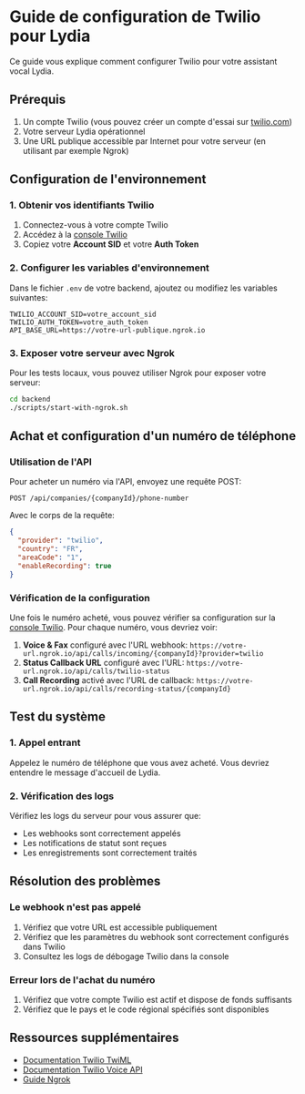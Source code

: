 # Guide de configuration de Twilio pour Lydia

Ce guide vous explique comment configurer Twilio pour votre assistant vocal Lydia.

## Prérequis

1. Un compte Twilio (vous pouvez créer un compte d'essai sur [twilio.com](https://www.twilio.com))
2. Votre serveur Lydia opérationnel
3. Une URL publique accessible par Internet pour votre serveur (en utilisant par exemple Ngrok)

## Configuration de l'environnement

### 1. Obtenir vos identifiants Twilio

1. Connectez-vous à votre compte Twilio
2. Accédez à la [console Twilio](https://www.twilio.com/console)
3. Copiez votre **Account SID** et votre **Auth Token**

### 2. Configurer les variables d'environnement

Dans le fichier `.env` de votre backend, ajoutez ou modifiez les variables suivantes:

```
TWILIO_ACCOUNT_SID=votre_account_sid
TWILIO_AUTH_TOKEN=votre_auth_token
API_BASE_URL=https://votre-url-publique.ngrok.io
```

### 3. Exposer votre serveur avec Ngrok

Pour les tests locaux, vous pouvez utiliser Ngrok pour exposer votre serveur:

```bash
cd backend
./scripts/start-with-ngrok.sh
```

## Achat et configuration d'un numéro de téléphone

### Utilisation de l'API

Pour acheter un numéro via l'API, envoyez une requête POST:

```
POST /api/companies/{companyId}/phone-number
```

Avec le corps de la requête:

```json
{
  "provider": "twilio",
  "country": "FR",
  "areaCode": "1",
  "enableRecording": true
}
```

### Vérification de la configuration

Une fois le numéro acheté, vous pouvez vérifier sa configuration sur la [console Twilio](https://www.twilio.com/console/phone-numbers/incoming). Pour chaque numéro, vous devriez voir:

1. **Voice & Fax** configuré avec l'URL webhook: `https://votre-url.ngrok.io/api/calls/incoming/{companyId}?provider=twilio`
2. **Status Callback URL** configuré avec l'URL: `https://votre-url.ngrok.io/api/calls/twilio-status`
3. **Call Recording** activé avec l'URL de callback: `https://votre-url.ngrok.io/api/calls/recording-status/{companyId}`

## Test du système

### 1. Appel entrant

Appelez le numéro de téléphone que vous avez acheté. Vous devriez entendre le message d'accueil de Lydia.

### 2. Vérification des logs

Vérifiez les logs du serveur pour vous assurer que:
- Les webhooks sont correctement appelés
- Les notifications de statut sont reçues
- Les enregistrements sont correctement traités

## Résolution des problèmes

### Le webhook n'est pas appelé

1. Vérifiez que votre URL est accessible publiquement
2. Vérifiez que les paramètres du webhook sont correctement configurés dans Twilio
3. Consultez les logs de débogage Twilio dans la console

### Erreur lors de l'achat du numéro

1. Vérifiez que votre compte Twilio est actif et dispose de fonds suffisants
2. Vérifiez que le pays et le code régional spécifiés sont disponibles

## Ressources supplémentaires

- [Documentation Twilio TwiML](https://www.twilio.com/docs/voice/twiml)
- [Documentation Twilio Voice API](https://www.twilio.com/docs/voice/api)
- [Guide Ngrok](https://ngrok.com/docs) 